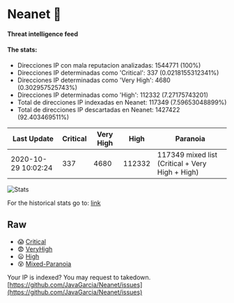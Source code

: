 # Neanet :hocho:
#### Threat intelligence feed
#### The stats:

- Direcciones IP con mala reputacion analizadas: 1544771 (100%)
- Direcciones IP determinadas como 'Critical':  337 (0.0218155312341%)
- Direcciones IP determinadas como 'Very High':  4680 (0.302957525743%)
- Direcciones IP determinadas como 'High':  112332 (7.27175743201)
- Total de direcciones IP indexadas en Neanet:  117349 (7.59653048899%)
- Total de direcciones IP descartadas en Neanet:  1427422 (92.403469511%)

| Last Update | Critical | Very High | High | Paranoia |
| --- | --- | --- | --- | --- |
| 2020-10-29 10:02:24 | 337 | 4680 | 112332 | 117349 mixed list (Critical + Very High + High)|

![Stats](https://docs.google.com/spreadsheets/d/e/2PACX-1vSnaNMIXVabIpDJjufMlzH7poXnshF3mgd8Is1g9ytUEzVsP5my4Trn8f-xkoLLQ38xpL3HtmUexLo6/pubchart?oid=501124687&format=image)

For the historical stats go to: [link](/stats.csv)
## Raw
- :scream: [Critical](https://raw.githubusercontent.com/JavaGarcia/Neanet/master/blacklists/neanet_critical.txt)
- :fearful: [VeryHigh](https://raw.githubusercontent.com/JavaGarcia/Neanet/master/blacklists/neanet_veryHigh.txtt)
- :frowning: [High](https://raw.githubusercontent.com/JavaGarcia/Neanet/master/blacklists/neanet_high.txt)
- :dizzy_face: [Mixed-Paranoia](https://raw.githubusercontent.com/JavaGarcia/Neanet/master/blacklists/neanet_all.txt)


Your IP is indexed? You may request to takedown. [https://github.com/JavaGarcia/Neanet/issues](https://github.com/JavaGarcia/Neanet/issues)






















































































































































































































































































































































































































































































































































































































































































































































































































































































































































































































































































































































































































































































































































































































































































































































































































































































































































































































